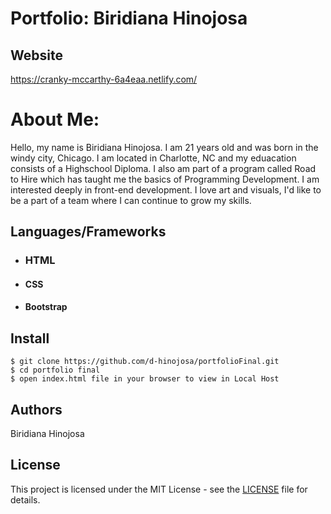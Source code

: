 # Portfolio: Biridiana Hinojosa
## Website
https://cranky-mccarthy-6a4eaa.netlify.com/

    


# About Me:
Hello, my name is Biridiana Hinojosa. I am 21 years old and was born in the windy city, Chicago. I am located in Charlotte, NC and my eduacation consists of a Highschool Diploma. I also am part of a program called Road to Hire which has taught me the basics of Programming Development. I am interested deeply in front-end development. I love art and visuals, I'd like to be a part of a team where I can continue to grow my skills.

## Languages/Frameworks

- ### HTML

- #### CSS

- #### Bootstrap


## Install

    $ git clone https://github.com/d-hinojosa/portfolioFinal.git
    $ cd portfolio final
    $ open index.html file in your browser to view in Local Host


## Authors

Biridiana Hinojosa

## License

This project is licensed under the MIT License - see the [LICENSE](LICENSE) file for details.
